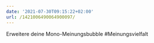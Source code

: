 ```yaml
---
date: '2021-07-30T09:15:22+02:00'
url: /1421006490064900097/
---
```

Erweitere deine Mono-Meinungsbubble #Meinungsvielfalt
